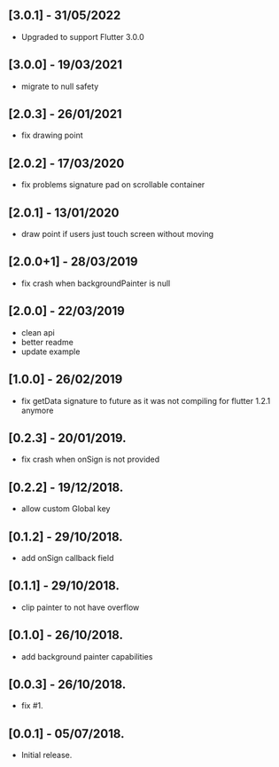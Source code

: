 ## [3.0.1] - 31/05/2022

* Upgraded to support Flutter 3.0.0

## [3.0.0] - 19/03/2021

* migrate to null safety

## [2.0.3] - 26/01/2021

* fix drawing point

## [2.0.2] - 17/03/2020

* fix problems signature pad on scrollable container

## [2.0.1] - 13/01/2020

* draw point if users just touch screen without moving

## [2.0.0+1] - 28/03/2019

* fix crash when backgroundPainter is null

## [2.0.0] - 22/03/2019

* clean api
* better readme
* update example

## [1.0.0] - 26/02/2019

* fix getData signature to future as it was not compiling for flutter 1.2.1 anymore

## [0.2.3] - 20/01/2019.

* fix crash when onSign is not provided

## [0.2.2] - 19/12/2018.

* allow custom Global key

## [0.1.2] - 29/10/2018.

* add onSign callback field

## [0.1.1] - 29/10/2018.

* clip painter to not have overflow

## [0.1.0] - 26/10/2018.

* add background painter capabilities

## [0.0.3] - 26/10/2018.

* fix #1.

## [0.0.1] - 05/07/2018.

* Initial release.
